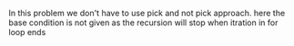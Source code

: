 In this problem we don't  have to use pick and not pick approach.
​
here the base condition is not given as the recursion will stop when itration in for loop ends